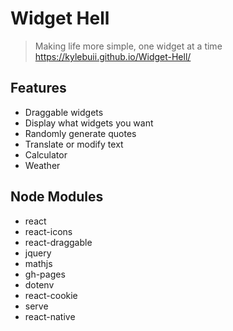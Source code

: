 # Widget Hell
> Making life more simple, one widget at a time
> https://kylebuii.github.io/Widget-Hell/

## Features
- Draggable widgets
- Display what widgets you want
- Randomly generate quotes
- Translate or modify text
- Calculator
- Weather

## Node Modules
- react
- react-icons
- react-draggable
- jquery
- mathjs
- gh-pages
- dotenv
- react-cookie
- serve
- react-native
